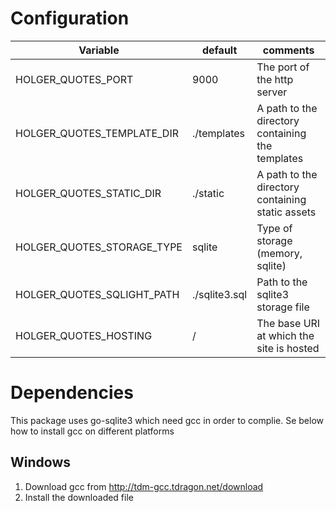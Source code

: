 
# Configuration

| Variable                   | default       | comments                                                         |
|----------------------------|---------------|------------------------------------------------------------------|
| HOLGER_QUOTES_PORT         | 9000          | The port of the http server                                      |
| HOLGER_QUOTES_TEMPLATE_DIR | ./templates   | A path to the directory containing the templates                 |
| HOLGER_QUOTES_STATIC_DIR   | ./static      | A path to the directory containing static assets                 |
| HOLGER_QUOTES_STORAGE_TYPE | sqlite        | Type of storage (memory, sqlite)                                 |
| HOLGER_QUOTES_SQLIGHT_PATH | ./sqlite3.sql | Path to the sqlite3 storage file                                 |
| HOLGER_QUOTES_HOSTING      | /             | The base URI at which the site is hosted                         |


# Dependencies
This package uses go-sqlite3 which need gcc in order to complie.
Se below how to install gcc on different platforms

## Windows
1) Download gcc from http://tdm-gcc.tdragon.net/download
2) Install the downloaded file